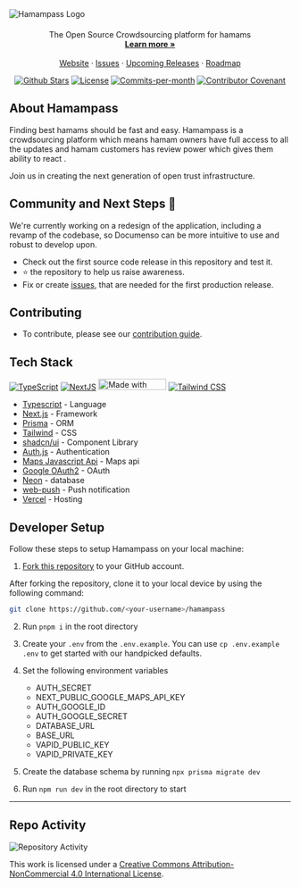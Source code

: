<img src="https://github.com/ikbalarslandev/hamampass/blob/main/public/readme/banner.jpg" alt="Hamampass Logo">

<p align="center" style="margin-top: 20px">
  <p align="center">
  The Open Source Crowdsourcing platform for hamams
  <br>
    <a href="https://www.hamampass.com"><strong>Learn more »</strong></a>
    <br />
    <br />
    <a href="https://www.hamampass.com">Website</a>
    ·
    <a href="https://github.com/ikbalarslandev/hamampass/issues">Issues</a>
    ·
    <a href="https://github.com/users/ikbalarslandev/projects/4">Upcoming Releases</a>
    ·
    <a href="https://github.com/users/ikbalarslandev/projects/5">Roadmap</a>
  </p>
</p>

<p align="center">
   <a href="https://github.com/ikbalarslandev/hamampass/stargazers"><img src="https://img.shields.io/github/stars/ikbalarslandev/hamampass" alt="Github Stars"></a>
   <a href="https://github.com/ikbalarslandev/hamampass/blob/main/LICENSE"><img src="https://img.shields.io/badge/License-CC%20BY--NC%204.0-lightgrey.svg" alt="License"></a>
   <a href="https://github.com/ikbalarslandev/hamampass/pulse"><img src="https://img.shields.io/github/commit-activity/m/ikbalarslandev/hamampass" alt="Commits-per-month"></a>
   <a href="CODE_OF_CONDUCT.md"><img src="https://img.shields.io/badge/Contributor%20Covenant-2.1-4baaaa.svg" alt="Contributor Covenant"></a>
</p>



## About Hamampass

Finding best hamams should be fast and easy. Hamampass is a crowdsourcing platform which means hamam owners have full access to all the updates and hamam customers has review power which gives them ability to react .

Join us in creating the next generation of open trust infrastructure.

## Community and Next Steps 🎯

We're currently working on a redesign of the application, including a revamp of the codebase, so Documenso can be more intuitive to use and robust to develop upon.

- Check out the first source code release in this repository and test it.
- ⭐ the repository to help us raise awareness.
- Fix or create [issues](https://github.com/ikbalarslandev/hamampass/issues), that are needed for the first production release.

## Contributing

- To contribute, please see our [contribution guide](https://github.com/ikbalarslandev/hamampass/blob/main/CONTRIBUTING.md).


## Tech Stack
<p align="left">
  <a href="https://www.typescriptlang.org"><img src="https://shields.io/badge/TypeScript-3178C6?logo=TypeScript&logoColor=FFF&style=flat-square" alt="TypeScript"></a>
  <a href="https://nextjs.org/"><img src="https://img.shields.io/badge/next.js-000000?style=flat-square&logo=nextdotjs&logoColor=white" alt="NextJS"></a>
  <a href="https://prisma.io"><img width="122" height="20" src="http://made-with.prisma.io/indigo.svg" alt="Made with Prisma" /></a>
  <a href="https://tailwindcss.com/"><img src="https://img.shields.io/badge/tailwindcss-0F172A?&logo=tailwindcss" alt="Tailwind CSS"></a>
</p>


- [Typescript](https://www.typescriptlang.org/) - Language
- [Next.js](https://nextjs.org/) - Framework
- [Prisma](https://www.prisma.io/)  - ORM
- [Tailwind](https://tailwindcss.com/) - CSS
- [shadcn/ui](https://ui.shadcn.com/) - Component Library
- [Auth.js](https://authjs.dev/) - Authentication
- [Maps Javascript Api](https://developers.google.com/maps/documentation/javascript/overview) - Maps api
- [Google OAuth2](https://developers.google.com/identity/protocols/oauth2) - OAuth
- [Neon](https://neon.tech/) - database
- [web-push](https://www.npmjs.com/package/web-push) - Push notification 
- [Vercel](https://vercel.com) - Hosting



## Developer Setup

Follow these steps to setup Hamampass on your local machine:

1. [Fork this repository](https://docs.github.com/en/pull-requests/collaborating-with-pull-requests/working-with-forks/about-forks) to your GitHub account.

After forking the repository, clone it to your local device by using the following command:

```sh
git clone https://github.com/<your-username>/hamampass
```

2. Run `pnpm i` in the root directory

3. Create your `.env` from the `.env.example`. You can use `cp .env.example .env` to get started with our handpicked defaults.

4. Set the following environment variables
    
   - AUTH_SECRET
   - NEXT_PUBLIC_GOOGLE_MAPS_API_KEY
   - AUTH_GOOGLE_ID
   - AUTH_GOOGLE_SECRET
   - DATABASE_URL
   - BASE_URL
   - VAPID_PUBLIC_KEY
   - VAPID_PRIVATE_KEY

5. Create the database schema by running `npx prisma migrate dev`

6. Run `npm run dev` in the root directory to start

---

## Repo Activity

![Repository Activity](https://repobeats.axiom.co/api/embed/ae2915b25357dd085de08a32e539e8321b17ac65.svg)

This work is licensed under a
[Creative Commons Attribution-NonCommercial 4.0 International License][cc-by-nc].

[cc-by-nc]: https://creativecommons.org/licenses/by-nc/4.0/
